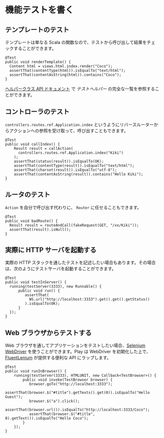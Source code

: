 <!-- translated -->
<!--
# Writing functional tests
-->
# 機能テストを書く

<!--
## Testing a template
-->
## テンプレートのテスト

<!--
As a template is a standard Scala function, you can execute it from a test and check the result:
-->
テンプレートは単なる Scala の関数なので、テストから呼び出して結果をチェックすることができます。

```
@Test
public void renderTemplate() {
  Content html = views.html.index.render("Coco");
  assertThat(contentType(html)).isEqualTo("text/html");
  assertThat(contentAsString(html)).contains("Coco");
}
```

<!--
You can find the complete list of the *test helpers* in the [Helper class API documentation](http://www.playframework.com/documentation/api/2.1.1/java/play/test/Helpers.html). 
-->
[ヘルパークラス API ドキュメント](http://www.playframework.com/documentation/api/2.1.1/java/play/test/Helpers.html) で *テストヘルパー* の完全な一覧を参照することができます。

<!--
## Testing your controllers
-->
## コントローラのテスト

<!--
You can also retrieve an action reference from the reverse router, such as `controllers.routes.ref.Application.index`. You can then invoke it:
-->
`controllers.routes.ref.Application.index` というようにリバースルーターからアクションへの参照を受け取って、呼び出すこともできます。

```
@Test
public void callIndex() {
    Result result = callAction(
      controllers.routes.ref.Application.index("Kiki")
    );
    assertThat(status(result)).isEqualTo(OK);
    assertThat(contentType(result)).isEqualTo("text/html");
    assertThat(charset(result)).isEqualTo("utf-8");
    assertThat(contentAsString(result)).contains("Hello Kiki");
}
```

<!--
## Testing the router
-->
## ルータのテスト

<!--
Instead of calling the `Action` yourself, you can let the `Router` do it:
-->
`Action` を自分で呼び出す代わりに、 `Router` に任せることもできます。

```
@Test
public void badRoute() {
  Result result = routeAndCall(fakeRequest(GET, "/xx/Kiki"));
  assertThat(result).isNull();
}
```

<!--
## Starting a real HTTP server
-->
## 実際に HTTP サーバを起動する

<!--
Sometimes you want to test the real HTTP stack from with your test. You can do this by starting a test server:
-->
実際の HTTP スタックを通したテストを記述したい場合もあります。その場合は、次のようにテストサーバを起動することができます。

```
@Test
public void testInServer() {
  running(testServer(3333), new Runnable() {
      public void run() {
         assertThat(
           WS.url("http://localhost:3333").get().get().getStatus()
         ).isEqualTo(OK);
      }
  });
}
```

<!--
## Testing from within a web browser
-->
## Web ブラウザからテストする

<!--
If you want to test your application from with a Web browser, you can use [Selenium WebDriver](http://code.google.com/p/selenium/?redir=1). Play will start the WebDriver for your, and wrap it in the convenient API provided by [FluentLenium](https://github.com/FluentLenium/FluentLenium).
-->
Web ブラウザを通してアプリケーションをテストしたい場合、[Selenium WebDriver](http://code.google.com/p/selenium/?redir=1) を使うことができます。Play は WebDriver を初期化した上で、 [FluentLenium](https://github.com/FluentLenium/FluentLenium) が提供する便利な API にラップします。

```
@Test
public void runInBrowser() {
    running(testServer(3333), HTMLUNIT, new Callback<TestBrowser>() {
        public void invoke(TestBrowser browser) {
           browser.goTo("http://localhost:3333"); 
           assertThat(browser.$("#title").getTexts().get(0)).isEqualTo("Hello Guest");
           browser.$("a").click();
           assertThat(browser.url()).isEqualTo("http://localhost:3333/Coco");
           assertThat(browser.$("#title", 0).getText()).isEqualTo("Hello Coco");
        }
    });
}
```
